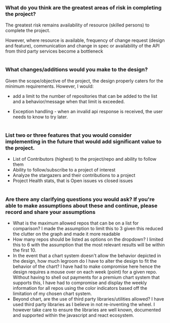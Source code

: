 ### What do you think are the greatest areas of risk in completing the project?

The greatest risk remains availability of resource (skilled persons) to complete the project.

However, where resource is available, frequency of change request (design and feature), communication and change in spec or availability of the API from third party services become a bottleneck
#
### What changes/additions would you make to the design?
Given the scope/objective of the project, the design properly caters for the minimum requirements. However, I would:
- add a limit to the number of repositories that can be added to the list and a behavior/message when that limit is exceeded.

- Exception handling - when an invalid api response is received, the user needs to know to try later.
#
### List two or three features that you would consider implementing in the future that would add significant value to the project.
- List of Contributors (highest) to the project/repo and ability to follow them
- Ability to follow/subscribe to a project of interest
- Analyze the stargazers and their contributions to a project
- Project Health stats, that is Open issues vs closed issues 
#
### Are there any clarifying questions you would ask? If you're able to make assumptions about these and continue, please record and share your assumptions
- What is the maximum allowed repos that can be on a list for comparison? I made the assumption to limit this to 3 given this reduced the clutter on the graph and made it more readable
- How many repos should be listed as options on the dropdown? I limited this to 6 with the assumption that the most relevant results will be within the first 10.
- In the event that a chart system doesn't allow the behavior depicted in the design, how much legroom do I have to alter the design to fit the behavior of the chart? I have had to make compromise here hence the design requires a mouse over on each week (point) for a given repo. Without having to shell out payments for a premium chart system that supports this, I have had to compromise and display the weekly information for all repos using the color indicators based off the limitation of my chosen chart system.
- Beyond chart, are the use of third party libraries/utilities allowed? I have used third party libraries as I believe in not re-inventing the wheel. I however take care to ensure the libraries are well known, documented and supported within the javascript and react ecosystem.
